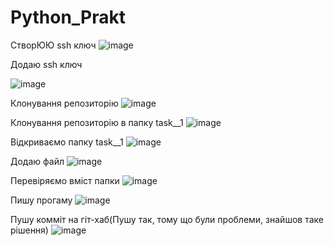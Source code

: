 # Python_Prakt
СтворЮЮ ssh ключ
 ![image](https://user-images.githubusercontent.com/75033218/121787589-94cc0700-cbcf-11eb-931b-b6c24bf1a82f.png)
 
 Додаю ssh ключ

 ![image](https://user-images.githubusercontent.com/75033218/121787405-8fba8800-cbce-11eb-860c-b5d56c03cb58.png) 
 
Клонування репозиторію
 ![image](https://user-images.githubusercontent.com/75033218/121787260-bf1cc500-cbcd-11eb-9de8-79ff20aac641.png) 
 
 Клонування репозиторію в папку task__1
 ![image](https://user-images.githubusercontent.com/75033218/121787289-f3908100-cbcd-11eb-9841-bbcab22cda53.png) 
 
 Відкриваємо папку task__1
 ![image](https://user-images.githubusercontent.com/75033218/121787310-0c993200-cbce-11eb-820d-a784a0d51a8f.png) 

Додаю файл
 ![image](https://user-images.githubusercontent.com/75033218/121787338-2dfa1e00-cbce-11eb-957e-4afe6937ed11.png) 

Перевіряємо вміст папки
 ![image](https://user-images.githubusercontent.com/75033218/121787573-7d8d1980-cbcf-11eb-98ac-57742e9a831e.png)

Пишу прогаму 
 ![image](https://user-images.githubusercontent.com/75033218/121787577-841b9100-cbcf-11eb-9949-86401434d522.png) 

Пушу комміт на гіт-хаб(Пушу так, тому що були проблеми, знайшов таке рішення)
 ![image](https://user-images.githubusercontent.com/75033218/121787541-4880c700-cbcf-11eb-9faf-34f8f9109493.png)


